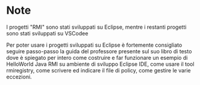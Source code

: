 # Note
I progetti "RMI" sono stati sviluppati su Eclipse, mentre i restanti progetti sono stati sviluppati su VSCodee

Per poter usare i progetti sviluppati su Eclipse è fortemente consigliato seguire passo-passo la guida del professore presente sul suo libro di testo dove è spiegato per intero come costruire e far funzionare un esempio di HelloWorld Java RMI su ambiente di sviluppo Eclipse IDE, come usare il tool rmiregistry, come scrivere ed indicare il file di policy, come gestire le varie eccezioni.


